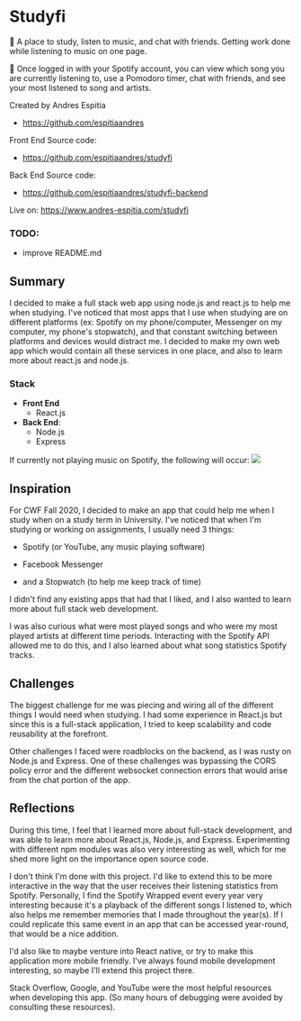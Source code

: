 # Studyfi

:musical_note: A place to study, listen to music, and chat with friends. Getting work done while listening to music on one page.
  
:musical_keyboard: Once logged in with your Spotify account, you can view which song you are currently listening to, use a Pomodoro timer, chat with friends, and see your most listened to song and artists.


Created by Andres Espitia
- https://github.com/espitiaandres

Front End Source code:
- https://github.com/espitiaandres/studyfi

Back End Source code:
- https://github.com/espitiaandres/studyfi-backend

Live on: https://www.andres-espitia.com/studyfi


### TODO:

- improve README.md


## Summary

I decided to make a full stack web app using node.js and react.js to help me when studying. I've noticed that most apps that I use when studying are on different platforms (ex: Spotify on my phone/computer, Messenger on my computer, my phone's stopwatch), and that constant switching between platforms and devices would distract me. I decided to make my own web app which would contain all these services in one place, and also to learn more about react.js and node.js.


### Stack
- **Front End**
  - React.js
 - **Back End**: 
    - Node.js
    - Express
 

If currently not playing music on Spotify, the following will occur:
![](src/images/Documentation/NotFoundPage.gif)


## Inspiration

For CWF Fall 2020, I decided to make an app that could help me when I study when on a study term in University. I've noticed that when I'm studying or working on assignments, I usually need 3 things:

- Spotify (or YouTube, any music playing software)

- Facebook Messenger

- and a Stopwatch (to help me keep track of time)

I didn't find any existing apps that had that I liked, and I also wanted to learn more about full stack web development.

I was also curious what were most played songs and who were my most played artists at different time periods. Interacting with the Spotify API allowed me to do this, and I also learned about what song statistics Spotify tracks.

<!-- 
- add chat functionality (added on September 5, 2020)

- removed cors policy error ('http://localhost:3000' has been blocked by CORS policy: No 'Access-Control-Allow-Origin' header is present on the requested resource), and the 503 websocket connection error.

- add user disconnect functionality with proper routing
-->
  


## Challenges

The biggest challenge for me was piecing and wiring all of the different things I would need when studying. I had some experience in React.js but since this is a full-stack application, I tried to keep scalability and code reusability at the forefront. 

Other challenges I faced were roadblocks on the backend, as I was rusty on Node.js and Express. One of these challenges was bypassing the CORS policy error and the different websocket connection errors that would arise from the chat portion of the app.
 


## Reflections

During this time, I feel that I learned more about full-stack development, and was able to learn more about React.js, Node.js, and Express. Experimenting with different npm modules was also very interesting as well, which for me shed more light on the importance open source code.

I don't think I'm done with this project. I'd like to extend this to be more interactive in the way that the user receives their listening statistics from Spotify. Personally, I find the Spotify Wrapped event every year very interesting because it's a playback of the different songs I listened to, which also helps me remember memories that I made throughout the year(s). If I could replicate this same event in an app that can be accessed year-round, that would be a nice addition.

I'd also like to maybe venture into React native, or try to make this application more mobile friendly. I've always found mobile development interesting, so maybe I'll extend this project there.

Stack Overflow, Google, and YouTube were the most helpful resources when developing this app. (So many hours of debugging were avoided by consulting these resources).
